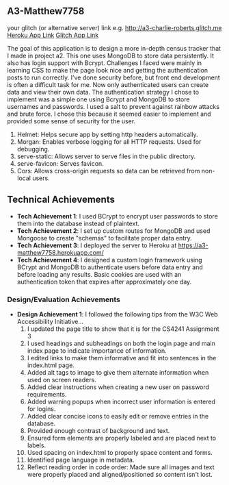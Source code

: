 ## A3-Matthew7758

your glitch (or alternative server) link e.g. http://a3-charlie-roberts.glitch.me
[Heroku App Link](https://a3-matthew7758.herokuapp.com/)
[Glitch App Link](https://a3-matthew7758.glitch.me)


The goal of this application is to design a more in-depth census tracker that I made in project a2. This one uses MongoDB to store data persistently. It also has login support with Bcrypt.
Challenges I faced were mainly in learning CSS to make the page look nice and getting the authentication posts to run correctly. I've done security before, but front end development is often a difficult task for me.
Now only authenticated users can create data and view their own data.
The authentication strategy I chose to implement was a simple one using Bcrypt and MongoDB to store usernames and passwords. I used a salt to prevent against rainbow attacks and brute force. I chose this because it seemed easier to implement and provided some sense of security for the user.


1. Helmet: Helps secure app by setting http headers automatically.
2. Morgan: Enables verbose logging for all HTTP requests. Used for debugging.
3. serve-static: Allows server to serve files in the public directory.
4. serve-favicon: Serves favicon.
5. Cors: Allows cross-origin requests so data can be retrieved from non-local users.

## Technical Achievements
- **Tech Achievement 1**: I used BCrypt to encrypt user passwords to store them into the database instead of plaintext.
- **Tech Achievement 2**: I set up custom routes for MongoDB and used Mongoose to create "schemas" to facilitate proper data entry.
- **Tech Achievement 3**: I deployed the server to Heroku at https://a3-matthew7758.herokuapp.com/
- **Tech Achievement 4**: I designed a custom login framework using BCrypt and MongoDB to authenticate users before data entry and before loading any results. Basic cookies are used with an authentication token that expires after approximately one day.

### Design/Evaluation Achievements
- **Design Achievement 1**: I followed the following tips from the W3C Web Accessibility Initiative...
  1. I updated the page title to show that it is for the CS4241 Assignment 3
  2. I used headings and subheadings on both the login page and main index page to indicate importance of information.
  3. I edited links to make them informative and fit into sentences in the index.html page.
  4. Added alt tags to image to give them alternate information when used on screen readers.
  5. Added clear instructions when creating a new user on password requirements.
  6. Added warning popups when incorrect user information is entered for logins.
  7. Added clear concise icons to easily edit or remove entries in the database.
  8. Provided enough contrast of background and text.
  9. Ensured form elements are properly labeled and are placed next to labels.
  10. Used spacing on index.html to properly space content and forms.
  11. Identified page language in metadata.
  12. Reflect reading order in code order: Made sure all images and text were properly placed and aligned/positioned so content isn't lost.